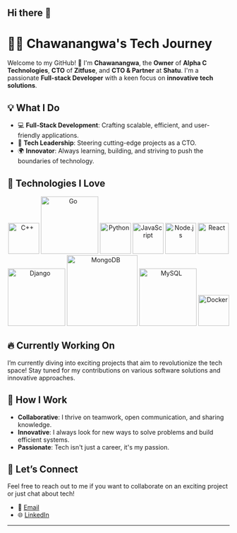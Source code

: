 ## Hi there 👋

# 👨‍💻 **Chawanangwa's Tech Journey**

Welcome to my GitHub! 🚀 I'm **Chawanangwa**, the **Owner** of **Alpha C Technologies**, **CTO** of **Zitfuse**, and **CTO & Partner** at **Shatu**. I'm a passionate **Full-stack Developer** with a keen focus on **innovative tech solutions**.

## 💡 What I Do
- 💻 **Full-Stack Development**: Crafting scalable, efficient, and user-friendly applications.
- 🚀 **Tech Leadership**: Steering cutting-edge projects as a CTO.
- 🌍 **Innovator**: Always learning, building, and striving to push the boundaries of technology.
  
## 🔧 Technologies I Love

<p align="center">
  <img src="https://upload.wikimedia.org/wikipedia/commons/1/18/C_Programming_Language.svg" alt="C++" width="70"/>
  <img src="https://upload.wikimedia.org/wikipedia/commons/thumb/0/05/Go_Logo_Blue.svg/230px-Go_Logo_Blue.svg.png" alt="Go" width="130"/>
  <img src="https://upload.wikimedia.org/wikipedia/commons/c/c3/Python-logo-notext.svg" alt="Python" width="70"/>
  <img src="https://upload.wikimedia.org/wikipedia/commons/6/6a/JavaScript-logo.png" alt="JavaScript" width="70"/>
  <img src="https://upload.wikimedia.org/wikipedia/commons/d/d9/Node.js_logo.svg" alt="Node.js" width="70"/>
  <img src="https://upload.wikimedia.org/wikipedia/commons/a/a7/React-icon.svg" alt="React" width="70"/>
  <img src="https://upload.wikimedia.org/wikipedia/commons/7/75/Django_logo.svg" alt="Django" width="130"/>
  <img src="https://upload.wikimedia.org/wikipedia/en/thumb/5/5a/MongoDB_Fores-Green.svg/250px-MongoDB_Fores-Green.svg.png" alt="MongoDB" width="160" />
  <img src="https://upload.wikimedia.org/wikipedia/en/thumb/d/dd/MySQL_logo.svg/100px-MySQL_logo.svg.png" alt="MySQL" width="130"/>
  <img src="https://www.docker.com/app/uploads/2023/05/symbol_blue-docker-logo.png" alt="Docker" width="70"/>
</p>

## 🔥 Currently Working On
I’m currently diving into exciting projects that aim to revolutionize the tech space! Stay tuned for my contributions on various software solutions and innovative approaches.

## 🚀 How I Work
- **Collaborative**: I thrive on teamwork, open communication, and sharing knowledge.
- **Innovative**: I always look for new ways to solve problems and build efficient systems.
- **Passionate**: Tech isn't just a career, it's my passion.

## 💬 Let’s Connect
Feel free to reach out to me if you want to collaborate on an exciting project or just chat about tech!

- 📧 [Email](mailto:chawanangwachipeta8@gmail.com)
- 🌐 [LinkedIn](https://zm.linkedin.com/in/chawanangwa-chipeta-95a495279)

---
